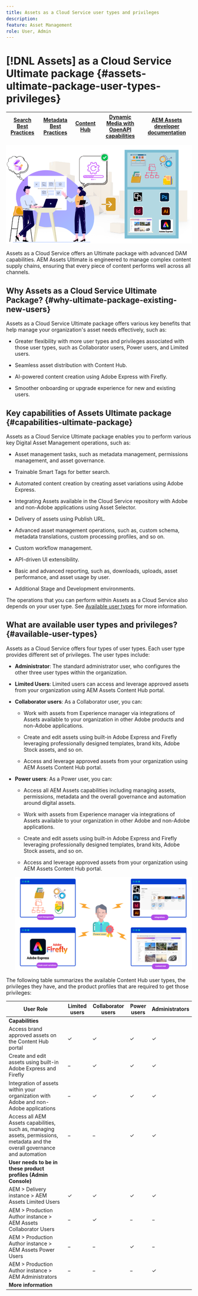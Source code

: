 ```yaml
---
title: Assets as a Cloud Service user types and privileges
description: 
feature: Asset Management
role: User, Admin
---
```

# [!DNL Assets] as a Cloud Service Ultimate package {#assets-ultimate-package-user-types-privileges}

| [Search Best Practices](/help/assets/search-best-practices.md) |[Metadata Best Practices](/help/assets/metadata-best-practices.md)|[Content Hub](/help/assets/product-overview.md)|[Dynamic Media with OpenAPI capabilities](/help/assets/dynamic-media-open-apis-overview.md)|[AEM Assets developer documentation](https://developer.adobe.com/experience-cloud/experience-manager-apis/)|
| ------------- | --------------------------- |---------|----|-----|

![Assets as a Cloud Service Ultimate package](/help/assets/assets/aem-assets-ultimate-banner.png)

Assets as a Cloud Service offers an Ultimate package with advanced DAM capabilities. AEM Assets Ultimate is engineered to manage complex content supply chains, ensuring that every piece of content performs well across all channels. 

## Why Assets as a Cloud Service Ultimate Package? {#why-ultimate-package-existing-new-users}

Assets as a Cloud Service Ultimate package offers various key benefits that help manage your organization's asset needs effectively, such as:

* Greater flexibility with more user types and privileges associated with those user types, such as Collaborator users, Power users, and Limited users.

* Seamless asset distribution with Content Hub.

* AI-powered content creation using Adobe Express with Firefly.

* Smoother onboarding or upgrade experience for new and existing users.

## Key capabilities of Assets Ultimate package {#capabilities-ultimate-package}

Assets as a Cloud Service Ultimate package enables you to perform various key Digital Asset Management operations, such as:

* Asset management tasks, such as metadata management, permissions management, and asset governance.

* Trainable Smart Tags for better search.

* Automated content creation by creating asset variations using Adobe Express.

* Integrating Assets available in the Cloud Service repository with Adobe and non-Adobe applications using Asset Selector.

* Delivery of assets using Publish URL.

* Advanced asset management operations, such as, custom schema, metadata translations, custom processing profiles, and so on.

* Custom workflow management.

* API-driven UI extensibility.

* Basic and advanced reporting, such as, downloads, uploads, asset performance, and asset usage by user.

* Additional Stage and Development environments.

The operations that you can perform within Assets as a Cloud Service also depends on your user type. See [Available user types](#available-user-types) for more information.


## What are available user types and privileges? {#available-user-types}

Assets as a Cloud Service offers four types of user types. Each user type provides different set of privileges. The user types include:

* **Administrator**: The standard administrator user, who configures the other three user types within the organization.

* **Limited Users**: Limited users can access and leverage approved assets from your organization using AEM Assets Content Hub portal.

* **Collaborator users**: As a Collaborator user, you can:

   * Work with assets from Experience manager via integrations of Assets available to your organization in other Adobe products and non-Adobe applications.

   * Create and edit assets using built-in Adobe Express and Firefly leveraging professionally designed templates, brand kits, Adobe Stock assets, and so on.

   * Access and leverage approved assets from your organization using AEM Assets Content Hub portal.

* **Power users**: As a Power user, you can:

   * Access all AEM Assets capabilities including managing assets, permissions, metadata and the overall governance and automation around digital assets. 
   
   * Work with assets from Experience manager via integrations of Assets available to your organization in other Adobe and non-Adobe applications.

   * Create and edit assets using built-in Adobe Express and Firefly leveraging professionally designed templates, brand kits, Adobe Stock assets, and so on.

   * Access and leverage approved assets from your organization using AEM Assets Content Hub portal.

   ![Assets as a Cloud Service Power user](/help/assets/assets/assets-cs-power-users.png)

The following table summarizes the available Content Hub user types, the privileges they have, and the product profiles that are required to get those privileges:


| User Role    | Limited users | Collaborator users  | Power users | Administrators |
|---------------|----------|----------|-------------------------|---|
| **Capabilities**|
| Access brand approved assets on the Content Hub portal |&#10003; | &#10003;|   &#10003;  |&#10003;|
| Create and edit assets using built-in Adobe Express and Firefly    | &minus; |  &#10003; | &#10003;   |&#10003;|
| Integration of assets within your organization with Adobe and non-Adobe applications     |  &minus; |   &#10003; |     &#10003;   | &#10003;|
| Access all AEM Assets capabilities, such as, managing assets, permissions, metadata and the overall governance and automation        | &minus; | &minus; |    &#10003;   |&#10003;|
| **User needs to be in these product profiles (Admin Console)**|
| AEM > Delivery instance > AEM Assets Limited Users | &#10003;  | &#10003;  |   &#10003;     |&#10003;|
| AEM > Production Author instance > AEM Assets Collaborator Users         | &minus; | &#10003; |   &minus;    |&minus;|
| AEM > Production Author instance > AEM Assets Power Users |  &minus; | &minus; | &#10003;  |&minus;|
| AEM > Production Author instance > AEM Administrators | &minus;  | &minus; | &minus;  |&#10003;|
| **More information**          |  |   |     ||

